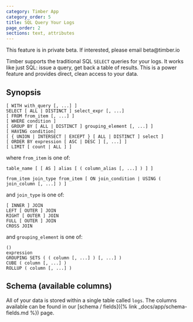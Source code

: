 ```yaml
---
category: Timber App
category_order: 5
title: SQL Query Your Logs
page_order: 2
sections: text, attributes
---
```


<div class="info-notice">This feature is in private beta. If interested, please email beta@timber.io</div>


Timber supports the traditional SQL `SELECT` queries for your logs. It works like just SQL:
issue a query, get back a table of results. This is a power feature and provides
direct, clean access to your data.


## Synopsis

```
[ WITH with_query [, ...] ]
SELECT [ ALL | DISTINCT ] select_expr [, ...]
[ FROM from_item [, ...] ]
[ WHERE condition ]
[ GROUP BY [ ALL | DISTINCT ] grouping_element [, ...] ]
[ HAVING condition]
[ { UNION | INTERSECT | EXCEPT } [ ALL | DISTINCT ] select ]
[ ORDER BY expression [ ASC | DESC ] [, ...] ]
[ LIMIT [ count | ALL ] ]
```

where `from_item` is one of:

```
table_name [ [ AS ] alias [ ( column_alias [, ...] ) ] ]
```

```
from_item join_type from_item [ ON join_condition | USING ( join_column [, ...] ) ]
```

and `join_type` is one of:

```
[ INNER ] JOIN
LEFT [ OUTER ] JOIN
RIGHT [ OUTER ] JOIN
FULL [ OUTER ] JOIN
CROSS JOIN
```

and `grouping_element` is one of:

```
()
expression
GROUPING SETS ( ( column [, ...] ) [, ...] )
CUBE ( column [, ...] )
ROLLUP ( column [, ...] )
```

## Schema (available columns)

All of your data is stored within a single table called `logs`. The columns available
can be found in our [schema / fields]({% link _docs/app/schema-fields.md %}) page.